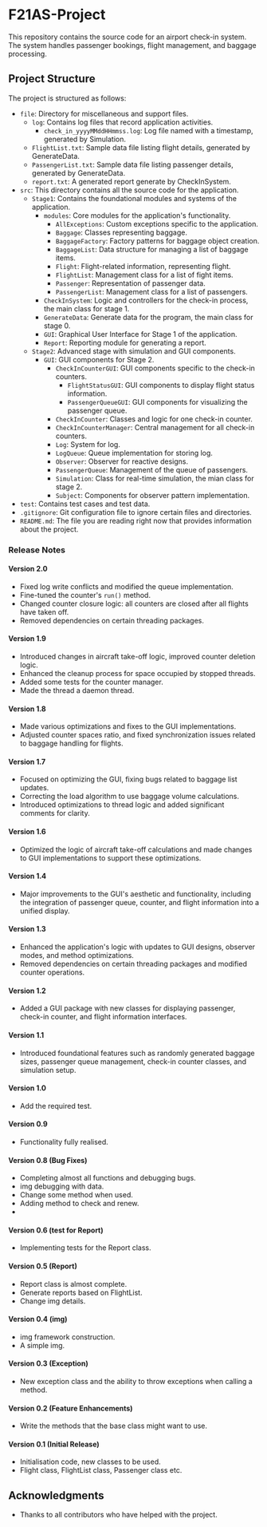 # F21AS-Project

This repository contains the source code for an airport check-in system. The system handles passenger bookings, flight
management, and baggage processing.

## Project Structure

The project is structured as follows:

- `file`: Directory for miscellaneous and support files.
    - `log`: Contains log files that record application activities.
        - `check_in_yyyyMMddHHmmss.log`: Log file named with a timestamp, generated by Simulation.
    - `FlightList.txt`: Sample data file listing flight details, generated by GenerateData.
    - `PassengerList.txt`: Sample data file listing passenger details, generated by GenerateData.
    - `report.txt`: A generated report generate by CheckInSystem.
- `src`: This directory contains all the source code for the application.
  - `Stage1`: Contains the foundational modules and systems of the application.
    - `modules`: Core modules for the application's functionality.
      - `AllExceptions`: Custom exceptions specific to the application.
      - `Baggage`: Classes representing baggage.
      - `BaggageFactory`: Factory patterns for baggage object creation.
      - `BaggageList`: Data structure for managing a list of baggage items.
      - `Flight`: Flight-related information, representing flight.
      - `FlightList`: Management class for a list of fight items.
      - `Passenger`: Representation of passenger data.
      - `PassengerList`: Management class for a list of passengers.
    - `CheckInSystem`: Logic and controllers for the check-in process, the main class for stage 1.
    - `GenerateData`: Generate data for the program, the main class for stage 0.
    - `GUI`: Graphical User Interface for Stage 1 of the application.
    - `Report`: Reporting module for generating a report.
  - `Stage2`: Advanced stage with simulation and GUI components.
    - `GUI`: GUI components for Stage 2.
      - `CheckInCounterGUI`: GUI components specific to the check-in counters.
        - `FlightStatusGUI`: GUI components to display flight status information.
        - `PassengerQueueGUI`: GUI components for visualizing the passenger queue.
      - `CheckInCounter`: Classes and logic for one check-in counter.
      - `CheckInCounterManager`: Central management for all check-in counters.
      - `Log`: System for log.
      - `LogQueue`: Queue implementation for storing log.
      - `Observer`: Observer for reactive designs.
      - `PassengerQueue`: Management of the queue of passengers.
      - `Simulation`: Class for real-time simulation, the mian class for stage 2.
      - `Subject`: Components for observer pattern implementation.
- `test`: Contains test cases and test data.
- `.gitignore`: Git configuration file to ignore certain files and directories.
- `README.md`: The file you are reading right now that provides information about the project.


### Release Notes

#### Version 2.0

- Fixed log write conflicts and modified the queue implementation.
- Fine-tuned the counter's `run()` method.
- Changed counter closure logic: all counters are closed after all flights have taken off.
- Removed dependencies on certain threading packages.

#### Version 1.9

- Introduced changes in aircraft take-off logic, improved counter deletion logic.
- Enhanced the cleanup process for space occupied by stopped threads.
- Added some tests for the counter manager.
- Made the thread a daemon thread.

#### Version 1.8

- Made various optimizations and fixes to the GUI implementations.
- Adjusted counter spaces ratio, and fixed synchronization issues related to baggage handling for flights.

#### Version 1.7

- Focused on optimizing the GUI, fixing bugs related to baggage list updates.
- Correcting the load algorithm to use baggage volume calculations.
- Introduced optimizations to thread logic and added significant comments for clarity.

#### Version 1.6

- Optimized the logic of aircraft take-off calculations and made changes to GUI implementations to support these
  optimizations.

#### Version 1.4

- Major improvements to the GUI's aesthetic and functionality, including the integration of passenger queue, counter,
  and flight information into a unified display.

#### Version 1.3

- Enhanced the application's logic with updates to GUI designs, observer modes, and method optimizations.
- Removed dependencies on certain threading packages and modified counter operations.

#### Version 1.2

- Added a GUI package with new classes for displaying passenger, check-in counter, and flight information interfaces.

#### Version 1.1

- Introduced foundational features such as randomly generated baggage sizes, passenger queue management, check-in
  counter classes, and simulation setup.

#### Version 1.0

- Add the required test.

#### Version 0.9

- Functionality fully realised.

#### Version 0.8 (Bug Fixes)

- Completing almost all functions and debugging bugs.
- img debugging with data.
- Change some method when used.
- Adding method to check and renew.
-

#### Version 0.6 (test for Report)

- Implementing tests for the Report class.

#### Version 0.5 (Report)

- Report class is almost complete.
- Generate reports based on FlightList.
- Change img details.

#### Version 0.4 (img)

- img framework construction.
- A simple img.

#### Version 0.3 (Exception)

- New exception class and the ability to throw exceptions when calling a method.

#### Version 0.2 (Feature Enhancements)

- Write the methods that the base class might want to use.

#### Version 0.1 (Initial Release)

- Initialisation code, new classes to be used.
- Flight class, FlightList class, Passenger class etc.

## Acknowledgments

- Thanks to all contributors who have helped with the project.
